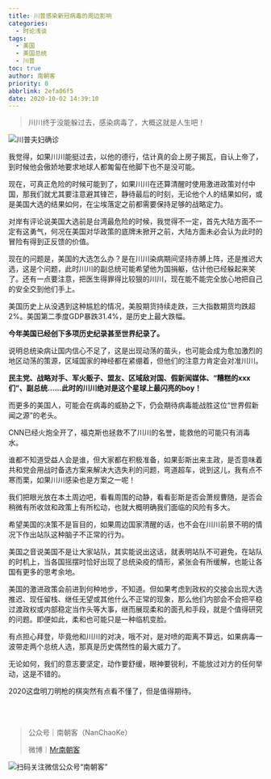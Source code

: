 ```yaml
---
title: 川普感染新冠病毒的周边影响
categories:
  - 时论浅谈
tags:
  - 美国
  - 美国总统
  - 川普
toc: true
author: 南朝客
priority: 0
abbrlink: 2efa06f5
date: 2020-10-02 14:39:10
---
```


> 川川终于没能躲过去，感染病毒了，大概这就是人生吧！

<!-- more -->

![川普夫妇确诊](http://write.godread.cn/chuanpuganran/chuanpuganran.png)

我觉得，如果川川能挺过去，以他的德行，估计真的会上房子揭瓦，自认上帝了，到时候他会傲娇地要求地球人都匍匐在他脚下也不是没可能。



现在，可真正危险的时候可能到了，如果川川在还算清醒时使用激进政策对付中国，那我们就尤其要注意避其锋芒，静待最后的时刻，无论他个人的结果如何，或是美国大选的结果如何，在尘埃落定之前都需要保持足够的战略定力。



对岸有评论说美国大选前是台湾最危险的时候，我觉得不一定，首先大陆方面不一定有这勇气，何况在美国对华政策的底牌未掀开之前，大陆方面未必会认为此时的冒险有得到正反馈的价值。



现在的问题是，美国的大选怎么办？是在川川染病期间坚持赤膊上阵，还是推迟大选，这是个问题，此时川川的副总统可能希望他为国捐躯，估计他已经躲起来笑了。还有一点要注意，把医生得罪得比较狠的川川，现在能不能完全放心地把自己的安全交到他们手上。



美国历史上从没遇到这种尴尬的情况，美股期货持续走跌，三大指数期货均跌超2%。美国第二季度GDP暴跌31.4%，是历史上最大跌幅。



**今年美国已经创下多项历史纪录甚至世界纪录了。**



说明总统染病让国内信心不足了，这是出现动荡的苗头，也可能会成为愈加激烈的地区动荡的策源，区域国家的神经都在紧绷着，但他们的注意力肯定会对准川川。



**民主党、战略对手、军火贩子、盟友、区域敌对国、假新闻媒体、“糟糕的xxx们”、副总统……此时的川川绝对是这个星球上最闪亮的boy！**



而更多的美国人，可能会在病毒的威胁之下，仍会期待病毒能战胜这位“世界假新闻之源”的老头。



CNN已经火炮全开了，福克斯也拯救不了川川的名誉，能救他的可能只有消毒水。



谁都不知道受益人会是谁，但大家都在积极准备，如果彭斯出来主政，是否意味着共和党会用战时备选方案来解决大选失利的问题，弯道超车，说到这儿，我有点不寒而栗，如果川川感染也是方案之一呢！



我们把眼光放在本土周边吧，看看周围的动静，看看彭斯是否会萧规曹随，是否会稍微有所收敛和政策上有所松动，也就大概明确我们面临的风险有多大。



希望美国的决策不是盲目的，如果周边国家清醒的话，也不会在川川前景不明的情况下作出站队这种脑子不正常的行为。



美国之音说美国不是让大家站队，其实能说出这话，就表明站队不可避免，在站队的时机上，当各国摇摆时恰好出现了总统染疫的情形，紧张会有所缓解，也能让各国有更多的思考余地。



美国的激进政策会前进到何种地步，不知道。但如果考虑到政权的交接会出现大选推迟、现任留栈、继任无望或其他什么不正常的现象，那么他们内部会不会把平稳过渡政权或内部稳定当作头等大事，继而展现柔和的面孔和手段，就是个值得研究的问题。即便如此，柔和也可能只是一种临机变脸。



有点担心拜登，毕竟他和川川的对决，哦不对，是对喷的距离不算远，如果病毒一波带走两个总统人选，那真是历史偶然性的最大威力了。



无论如何，我们的意志要坚定，动作要舒缓，眼神要锐利，不能放过对方的任何举动，这是不错的。



2020这盘明刀明枪的棋突然有点看不懂了，但是值得期待。

<br>

<br>

> 公众号｜南朝客（NanChaoKe）
>
> 微博｜<a href="https://weibo.com/u/2821715870">Mr南朝客</a>



![扫码关注微信公众号“南朝客”](http://write.godread.cn/permanent/wxsearch-nck.jpg)